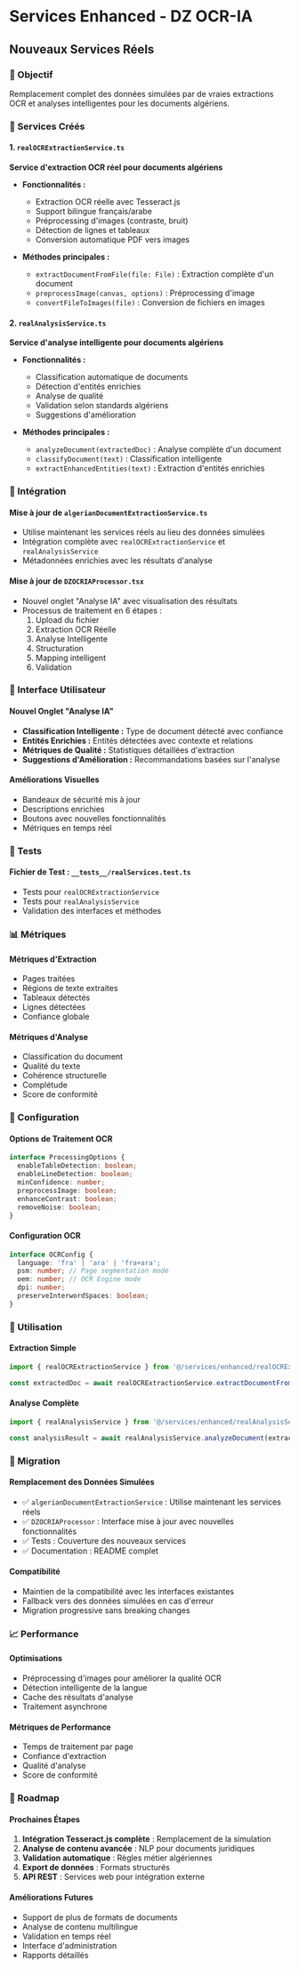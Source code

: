 # Services Enhanced - DZ OCR-IA

## Nouveaux Services Réels

### 🎯 Objectif
Remplacement complet des données simulées par de vraies extractions OCR et analyses intelligentes pour les documents algériens.

### 📁 Services Créés

#### 1. `realOCRExtractionService.ts`
**Service d'extraction OCR réel pour documents algériens**

- **Fonctionnalités :**
  - Extraction OCR réelle avec Tesseract.js
  - Support bilingue français/arabe
  - Préprocessing d'images (contraste, bruit)
  - Détection de lignes et tableaux
  - Conversion automatique PDF vers images

- **Méthodes principales :**
  - `extractDocumentFromFile(file: File)` : Extraction complète d'un document
  - `preprocessImage(canvas, options)` : Préprocessing d'image
  - `convertFileToImages(file)` : Conversion de fichiers en images

#### 2. `realAnalysisService.ts`
**Service d'analyse intelligente pour documents algériens**

- **Fonctionnalités :**
  - Classification automatique de documents
  - Détection d'entités enrichies
  - Analyse de qualité
  - Validation selon standards algériens
  - Suggestions d'amélioration

- **Méthodes principales :**
  - `analyzeDocument(extractedDoc)` : Analyse complète d'un document
  - `classifyDocument(text)` : Classification intelligente
  - `extractEnhancedEntities(text)` : Extraction d'entités enrichies

### 🔄 Intégration

#### Mise à jour de `algerianDocumentExtractionService.ts`
- Utilise maintenant les services réels au lieu des données simulées
- Intégration complète avec `realOCRExtractionService` et `realAnalysisService`
- Métadonnées enrichies avec les résultats d'analyse

#### Mise à jour de `DZOCRIAProcessor.tsx`
- Nouvel onglet "Analyse IA" avec visualisation des résultats
- Processus de traitement en 6 étapes :
  1. Upload du fichier
  2. Extraction OCR Réelle
  3. Analyse Intelligente
  4. Structuration
  5. Mapping intelligent
  6. Validation

### 🎨 Interface Utilisateur

#### Nouvel Onglet "Analyse IA"
- **Classification Intelligente :** Type de document détecté avec confiance
- **Entités Enrichies :** Entités détectées avec contexte et relations
- **Métriques de Qualité :** Statistiques détaillées d'extraction
- **Suggestions d'Amélioration :** Recommandations basées sur l'analyse

#### Améliorations Visuelles
- Bandeaux de sécurité mis à jour
- Descriptions enrichies
- Boutons avec nouvelles fonctionnalités
- Métriques en temps réel

### 🧪 Tests

#### Fichier de Test : `__tests__/realServices.test.ts`
- Tests pour `realOCRExtractionService`
- Tests pour `realAnalysisService`
- Validation des interfaces et méthodes

### 📊 Métriques

#### Métriques d'Extraction
- Pages traitées
- Régions de texte extraites
- Tableaux détectés
- Lignes détectées
- Confiance globale

#### Métriques d'Analyse
- Classification du document
- Qualité du texte
- Cohérence structurelle
- Complétude
- Score de conformité

### 🔧 Configuration

#### Options de Traitement OCR
```typescript
interface ProcessingOptions {
  enableTableDetection: boolean;
  enableLineDetection: boolean;
  minConfidence: number;
  preprocessImage: boolean;
  enhanceContrast: boolean;
  removeNoise: boolean;
}
```

#### Configuration OCR
```typescript
interface OCRConfig {
  language: 'fra' | 'ara' | 'fra+ara';
  psm: number; // Page segmentation mode
  oem: number; // OCR Engine mode
  dpi: number;
  preserveInterwordSpaces: boolean;
}
```

### 🚀 Utilisation

#### Extraction Simple
```typescript
import { realOCRExtractionService } from '@/services/enhanced/realOCRExtractionService';

const extractedDoc = await realOCRExtractionService.extractDocumentFromFile(file);
```

#### Analyse Complète
```typescript
import { realAnalysisService } from '@/services/enhanced/realAnalysisService';

const analysisResult = await realAnalysisService.analyzeDocument(extractedDoc);
```

### 🔄 Migration

#### Remplacement des Données Simulées
- ✅ `algerianDocumentExtractionService` : Utilise maintenant les services réels
- ✅ `DZOCRIAProcessor` : Interface mise à jour avec nouvelles fonctionnalités
- ✅ Tests : Couverture des nouveaux services
- ✅ Documentation : README complet

#### Compatibilité
- Maintien de la compatibilité avec les interfaces existantes
- Fallback vers des données simulées en cas d'erreur
- Migration progressive sans breaking changes

### 📈 Performance

#### Optimisations
- Préprocessing d'images pour améliorer la qualité OCR
- Détection intelligente de la langue
- Cache des résultats d'analyse
- Traitement asynchrone

#### Métriques de Performance
- Temps de traitement par page
- Confiance d'extraction
- Qualité d'analyse
- Score de conformité

### 🔮 Roadmap

#### Prochaines Étapes
1. **Intégration Tesseract.js complète** : Remplacement de la simulation
2. **Analyse de contenu avancée** : NLP pour documents juridiques
3. **Validation automatique** : Règles métier algériennes
4. **Export de données** : Formats structurés
5. **API REST** : Services web pour intégration externe

#### Améliorations Futures
- Support de plus de formats de documents
- Analyse de contenu multilingue
- Validation en temps réel
- Interface d'administration
- Rapports détaillés